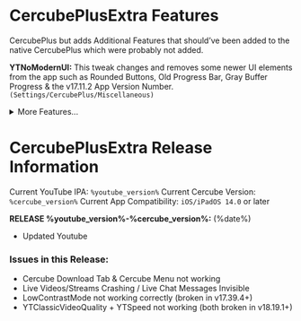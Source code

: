 # CercubePlusExtra Features
CercubePlus but adds Additional Features that should’ve been added to the native CercubePlus which were probably not added.

**YTNoModernUI:** This tweak changes and removes some newer UI elements from the app such as Rounded Buttons, Old Progress Bar, Gray Buffer Progress & the v17.11.2 App Version Number. `(Settings/CercubePlus/Miscellaneous)`
<details>
<summary>More Features...</summary>

**LowContrastMode:** This tweak dims the new YouTube UI changes on labels and icons that was first introduced way back in 2020 August/September, which can be such an eyesore when navigating the YouTube app. (Tweak made by arichorn) `(Settings/CercubePlus/Theme Options)`

**YouMute:** Mute/unmute videos in YouTube directly. `(Settings/YouMute)`

**iPadLayout:** Gives iPhone users the ability to use the iPad’s Interface and the ability to use some of the YouTube features that are not on iPhone. `(Settings/CercubePlus/Miscellaneous)`

**iPhoneLayout:** Gives iPad users the ability to create YouTube Shorts and the ability to use the buggy iPhone layout. using it in split view mode or stage manager mode is recommended for a better experience. `(Settings/CercubePlus/Miscellaneous)`

**HideSponsorBlockButton:** Hide the SponsorBlock Button shown in the Navigation Bar. (Option by Dayanch96) `(Settings/CercubePlus/Miscellaneous)`

**DisableWifiRelatedSettings:** You can toggle this to remove all of those sections that shows up via internet such as Try New Features, Autoplay, History, Privacy & etc, and this can be used for toggling if the option will help remove some of the sections you don't want in the app. `(Settings/CercubePlus/Miscellaneous)`

**HideShadowOverlayButtons:** want to remove shadow overlay on the buttons used in the video player? Then toggle this to remove the Shadow Overlay on the buttons Play/Pause, Previous, Next, Rewind, Forward.

**YTNoHeatwaves:** Turns off the Heatwaves Feature in the video player. `(Settings/CercubePlus/Video Player Overlay Controls)`

**YTNoUpgradeDialog:** Disables the Upgrade Dialog so you won’t be prompted to update the app.

**YTAppVersionSpoofer:** the ability to spoof the App Version of the YouTube App to any version and this tweak can also be used to fix tweaks and downgrade the ui if you hate the new ui interface. `(Settings > CercubePlus > Miscellaneous)`

**etc..**
</details>

# CercubePlusExtra Release Information
Current YouTube IPA: `%youtube_version%`
Current Cercube Version: `%cercube_version%`
Current App Compatibility: `iOS/iPadOS 14.0` or later

**RELEASE %youtube_version%-%cercube_version%:** (%date%)

- Updated Youtube

### Issues in this Release:
- Cercube Download Tab & Cercube Menu not working
- Live Videos/Streams Crashing / Live Chat Messages Invisible
- LowContrastMode not working correctly (broken in v17.39.4+)
- YTClassicVideoQuality + YTSpeed not working (both broken in v18.19.1+)
